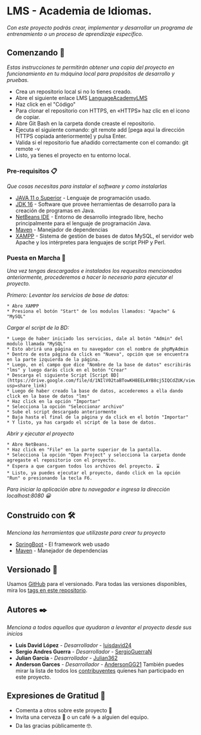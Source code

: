 # LMS - Academia de Idiomas.

_Con este proyecto podrás crear, implementar y desarrollar un programa de entrenamiento o un proceso de aprendizaje específico._

## Comenzando 🚀

_Estas instrucciones te permitirán obtener una copia del proyecto en funcionamiento en tu máquina local para propósitos de desarrollo y pruebas._

* Crea un repositorio local si no lo tienes creado.
* Abre el siguiente enlace LMS [LanguageAcademyLMS](https://github.com/AndersonGG21/LanguageAcademyLMS) 
* Haz click en el "Código"
* Para clonar el repositorio con HTTPS, en «HTTPS» haz clic en el icono de copiar.
* Abre Git Bash en la carpeta donde creaste el repositorio.
* Ejecuta el siguiente comando: git remote add [pega aqui la dirección HTTPS copiada anteriormente] y pulsa Enter.
* Valida si el repositorio fue añadido correctamente con el comando: git remote -v
* Listo, ya tienes el proyecto en tu entorno local.


### Pre-requisitos 📋

_Que cosas necesitas para instalar el software y como instalarlas_

* [JAVA 11 o Superior](https://www.java.com/es/) - Lenguaje de programación usado.
* [JDK 16](https://www.oracle.com/co/java/technologies/downloads/) - Software que provee herramientas de desarrollo para la creación de programas en Java. 
* [NetBeans IDE](https://netbeans.apache.org/download/index.html) - Entorno de desarrollo integrado libre, hecho principalmente para el lenguaje de programación Java. 
* [Maven](https://maven.apache.org/) - Manejador de dependencias
* [XAMPP](https://www.apachefriends.org/es/index.html) - Sistema de gestión de bases de datos MySQL, el servidor web Apache y los intérpretes para lenguajes de script PHP y Perl.


### Puesta en Marcha 🔧

_Una vez tengas descargados e instalados los requesitos mencionados anteriormente, procederemos a hacer lo necesario para ejecutar el proyecto._

_Primero: Levantar los servicios de base de datos:_

```
* Abre XAMPP
* Presiona el botón "Start" de los modulos llamados: "Apache" & "MySQL"
```


_Cargar el script de la BD:_

```
* Luego de haber iniciado los servicios, dale al botón "Admin" del modulo llamada "MySQL"
* Esto abrirá una página en tu navegador con el nombre de phpMyAdmin
* Dentro de esta página da click en "Nueva", opción que se encuentra en la parte izquierda de la página.
* Luego, en el campo que dice "Nombre de la base de datos" escribirás "lms" y luego darás click en el botón "Crear"
* Descarga el siguiente Script [Script BD](https://drive.google.com/file/d/1NIlV02taBTowKH8EELAYB8cj5IQCdZUK/view?usp=share_link)
* Luego de haber creado la base de datos, accederemos a ella dando click en la base de datos "lms"
* Haz click en la opción "Importar"
* Selecciona la opción "Seleccionar archivo"
* Sube el script descargado anteriormente
* Baja hasta el final de la página y da click en el botón "Importar"
* Y listo, ya has cargado el script de la base de datos.
```


_Abrir y ejecutar el proyecto_

```
* Abre NetBeans.
* Haz click en "File" en la parte superior de la pantalla.
* Selecciona la opción "Open Project" y selecciona la carpeta donde agregaste el repositorio con el proyecto.
* Espera a que carguen todos los archivos del proyecto. ⌛
* Listo, ya puedes ejecutar el proyecto, dando click en la opción "Run" o presionando la tecla F6.
```

_Para iniciar la aplicación abre tu navegador e ingresa la dirección localhost:8080 😀_

## Construido con 🛠️

_Menciona las herramientas que utilizaste para crear tu proyecto_

* [SpringBoot](https://spring.io/projects/spring-boot) - El framework web usado
* [Maven](https://maven.apache.org/) - Manejador de dependencias


## Versionado 📌

Usamos [GitHub](https://github.com) para el versionado. Para todas las versiones disponibles, mira los [tags en este repositorio](https://github.com/AndersonGG21/LanguageAcademyLMS).

## Autores ✒️

_Menciona a todos aquellos que ayudaron a levantar el proyecto desde sus inicios_

* **Luis David López** - *Desarrollador* - [luisdavid24](https://github.com/luisdavid24)
* **Sergio Andres Guerra** - *Desarrollador* - [SergioGuerraN](https://github.com/SergioGuerraN)
* **Julian Garcia** - *Desarrollador* - [Julian362](https://github.com/Julian362)
* **Anderson Garces** - *Desarrollador* - [AndersonGG21](https://github.com/AndersonGG21)
También puedes mirar la lista de todos los [contribuyentes](github.com/AndersonGG21/LanguageAcademyLMS/graphs/contributors) quíenes han participado en este proyecto. 


## Expresiones de Gratitud 🎁

* Comenta a otros sobre este proyecto 📢
* Invita una cerveza 🍺 o un café ☕ a alguien del equipo. 
* Da las gracias públicamente 🤓.


